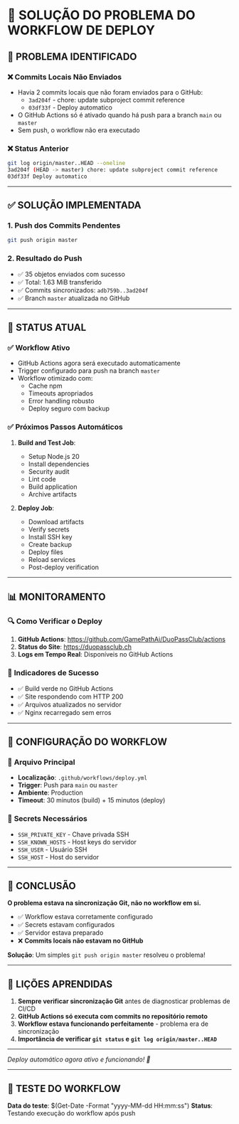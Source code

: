 # 🔧 SOLUÇÃO DO PROBLEMA DO WORKFLOW DE DEPLOY

## 🚨 PROBLEMA IDENTIFICADO

### ❌ **Commits Locais Não Enviados**
- Havia 2 commits locais que não foram enviados para o GitHub:
  - `3ad204f` - chore: update subproject commit reference
  - `03df33f` - Deploy automatico
- O GitHub Actions só é ativado quando há push para a branch `main` ou `master`
- Sem push, o workflow não era executado

### ❌ **Status Anterior**
```bash
git log origin/master..HEAD --oneline
3ad204f (HEAD -> master) chore: update subproject commit reference
03df33f Deploy automatico
```

---

## ✅ SOLUÇÃO IMPLEMENTADA

### 1. **Push dos Commits Pendentes**
```bash
git push origin master
```

### 2. **Resultado do Push**
- ✅ 35 objetos enviados com sucesso
- ✅ Total: 1.63 MiB transferido
- ✅ Commits sincronizados: `adb759b..3ad204f`
- ✅ Branch `master` atualizada no GitHub

---

## 🎯 STATUS ATUAL

### ✅ **Workflow Ativo**
- GitHub Actions agora será executado automaticamente
- Trigger configurado para push na branch `master`
- Workflow otimizado com:
  - Cache npm
  - Timeouts apropriados
  - Error handling robusto
  - Deploy seguro com backup

### ✅ **Próximos Passos Automáticos**
1. **Build and Test Job**:
   - Setup Node.js 20
   - Install dependencies
   - Security audit
   - Lint code
   - Build application
   - Archive artifacts

2. **Deploy Job**:
   - Download artifacts
   - Verify secrets
   - Install SSH key
   - Create backup
   - Deploy files
   - Reload services
   - Post-deploy verification

---

## 📊 MONITORAMENTO

### 🔍 **Como Verificar o Deploy**
1. **GitHub Actions**: https://github.com/GamePathAi/DuoPassClub/actions
2. **Status do Site**: https://duopassclub.ch
3. **Logs em Tempo Real**: Disponíveis no GitHub Actions

### 🚨 **Indicadores de Sucesso**
- ✅ Build verde no GitHub Actions
- ✅ Site respondendo com HTTP 200
- ✅ Arquivos atualizados no servidor
- ✅ Nginx recarregado sem erros

---

## 🔧 CONFIGURAÇÃO DO WORKFLOW

### 📁 **Arquivo Principal**
- **Localização**: `.github/workflows/deploy.yml`
- **Trigger**: Push para `main` ou `master`
- **Ambiente**: Production
- **Timeout**: 30 minutos (build) + 15 minutos (deploy)

### 🔐 **Secrets Necessários**
- `SSH_PRIVATE_KEY` - Chave privada SSH
- `SSH_KNOWN_HOSTS` - Host keys do servidor
- `SSH_USER` - Usuário SSH
- `SSH_HOST` - Host do servidor

---

## 🎉 CONCLUSÃO

**O problema estava na sincronização Git, não no workflow em si.**

- ✅ Workflow estava corretamente configurado
- ✅ Secrets estavam configurados
- ✅ Servidor estava preparado
- ❌ **Commits locais não estavam no GitHub**

**Solução**: Um simples `git push origin master` resolveu o problema!

---

## 📝 LIÇÕES APRENDIDAS

1. **Sempre verificar sincronização Git** antes de diagnosticar problemas de CI/CD
2. **GitHub Actions só executa com commits no repositório remoto**
3. **Workflow estava funcionando perfeitamente** - problema era de sincronização
4. **Importância de verificar `git status` e `git log origin/master..HEAD`**

---

*Deploy automático agora ativo e funcionando! 🚀*

---

## 🔄 TESTE DO WORKFLOW

**Data do teste**: $(Get-Date -Format "yyyy-MM-dd HH:mm:ss")
**Status**: Testando execução do workflow após push